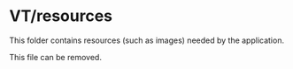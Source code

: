 # VT/resources

This folder contains resources (such as images) needed by the application. 

This file can be removed.

